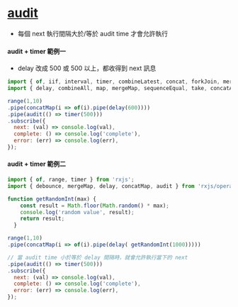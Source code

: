 # [audit](https://rxjs.dev/api/operators/audit)

- 每個 next 執行間隔大於/等於 audit time 才會允許執行

#### audit + timer 範例一

- delay 改成 500 或 500 以上，都收得到 next 訊息

```js
import { of, iif, interval, timer, combineLatest, concat, forkJoin, merge, race, zip, range } from 'rxjs';
import { delay, combineAll, map, mergeMap, sequenceEqual, take, concatAll, startWith, endWith, concatMap, mergeAll, pairwise, mapTo, raceWith, withLatestFrom, zipWith, audit, debounce } from 'rxjs/operators';

range(1,10)
.pipe(concatMap(i => of(i).pipe(delay(600))))
.pipe(audit(() => timer(500)))
.subscribe({
  next: (val) => console.log(val),
  complete: () => console.log('complete'),
  error: (err) => console.log(err),
});
```

#### audit + timer 範例二

```js
import { of, range, timer } from 'rxjs';
import { debounce, mergeMap, delay, concatMap, audit } from 'rxjs/operators';

function getRandomInt(max) {
    const result = Math.floor(Math.random() * max);
    console.log('random value', result);
    return result;
  }

range(1,10)
.pipe(concatMap(i => of(i).pipe(delay( getRandomInt(1000)))))

// 當 audit time 小於等於 delay 間隔時，就會允許執行當下的 next 
.pipe(audit(() => timer(500)))
.subscribe({
  next: (val) => console.log(val),
  complete: () => console.log('complete'),
  error: (err) => console.log(err),
});
```